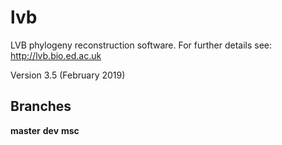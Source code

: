 lvb
===

LVB phylogeny reconstruction software. For further details see:
http://lvb.bio.ed.ac.uk

Version 3.5 (February 2019)

## Branches

**master**
**dev**
**msc**